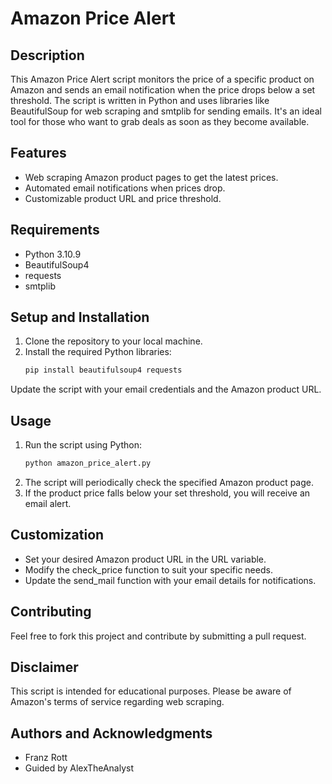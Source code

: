 # Amazon Price Alert

## Description
This Amazon Price Alert script monitors the price of a specific product on Amazon and sends an email notification when the price drops below a set threshold. The script is written in Python and uses libraries like BeautifulSoup for web scraping and smtplib for sending emails. It's an ideal tool for those who want to grab deals as soon as they become available.

## Features
- Web scraping Amazon product pages to get the latest prices.
- Automated email notifications when prices drop.
- Customizable product URL and price threshold.

## Requirements
- Python 3.10.9
- BeautifulSoup4
- requests
- smtplib

## Setup and Installation
1. Clone the repository to your local machine.
2. Install the required Python libraries:
   ```bash
   pip install beautifulsoup4 requests
Update the script with your email credentials and the Amazon product URL.

## Usage
1. Run the script using Python:
   ```bash
   python amazon_price_alert.py

2. The script will periodically check the specified Amazon product page.
3. If the product price falls below your set threshold, you will receive an email alert.

## Customization
- Set your desired Amazon product URL in the URL variable.
- Modify the check_price function to suit your specific needs.
- Update the send_mail function with your email details for notifications.

## Contributing
Feel free to fork this project and contribute by submitting a pull request.

## Disclaimer
This script is intended for educational purposes. Please be aware of Amazon's terms of service regarding web scraping.

## Authors and Acknowledgments
- Franz Rott
- Guided by AlexTheAnalyst
